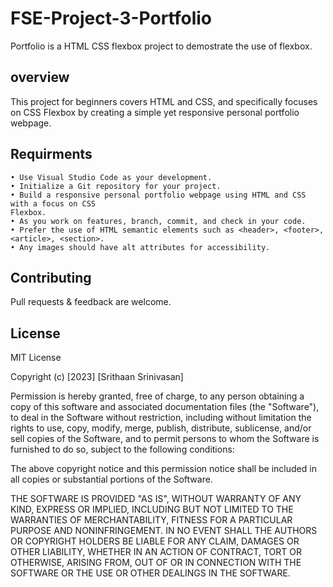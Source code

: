 # FSE-Project-3-Portfolio

Portfolio is a HTML CSS flexbox project to demostrate the use of flexbox.


## overview
This project for beginners covers HTML and CSS, and specifically focuses on CSS Flexbox by
creating a simple yet responsive personal portfolio webpage.


## Requirments
```
• Use Visual Studio Code as your development.
• Initialize a Git repository for your project.
• Build a responsive personal portfolio webpage using HTML and CSS with a focus on CSS
Flexbox.
• As you work on features, branch, commit, and check in your code.
• Prefer the use of HTML semantic elements such as <header>, <footer>, <article>, <section>.
• Any images should have alt attributes for accessibility.

```
## Contributing

Pull requests & feedback are welcome. 

## License

MIT License

Copyright (c) [2023] [Srithaan Srinivasan]

Permission is hereby granted, free of charge, to any person obtaining a copy
of this software and associated documentation files (the "Software"), to deal
in the Software without restriction, including without limitation the rights
to use, copy, modify, merge, publish, distribute, sublicense, and/or sell
copies of the Software, and to permit persons to whom the Software is
furnished to do so, subject to the following conditions:

The above copyright notice and this permission notice shall be included in all
copies or substantial portions of the Software.

THE SOFTWARE IS PROVIDED "AS IS", WITHOUT WARRANTY OF ANY KIND, EXPRESS OR
IMPLIED, INCLUDING BUT NOT LIMITED TO THE WARRANTIES OF MERCHANTABILITY,
FITNESS FOR A PARTICULAR PURPOSE AND NONINFRINGEMENT. IN NO EVENT SHALL THE
AUTHORS OR COPYRIGHT HOLDERS BE LIABLE FOR ANY CLAIM, DAMAGES OR OTHER
LIABILITY, WHETHER IN AN ACTION OF CONTRACT, TORT OR OTHERWISE, ARISING FROM,
OUT OF OR IN CONNECTION WITH THE SOFTWARE OR THE USE OR OTHER DEALINGS IN THE
SOFTWARE.